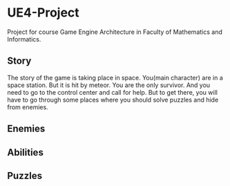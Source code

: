 # UE4-Project

Project for course Game Engine Architecture in Faculty of Mathematics and Informatics.

## Story
The story of the game is taking place in space. You(main character) are in a space station. But it is hit by meteor. You are the only survivor. And you need to go to the control center and call for help. But to get there, you will have to go through some places where you should solve puzzles and hide from enemies. 

## Enemies

## Abilities

## Puzzles

